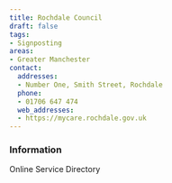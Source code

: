 ```yaml
---
title: Rochdale Council
draft: false
tags:
- Signposting
areas:
- Greater Manchester
contact:
  addresses:
  - Number One, Smith Street, Rochdale
  phone:
  - 01706 647 474
  web_addresses:
  - https://mycare.rochdale.gov.uk
---
```


### Information
Online Service Directory

